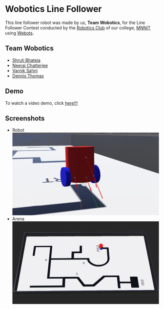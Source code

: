 # Wobotics Line Follower

This line follower robot was made by us, **Team Wobotics**, for the Line Follower Contest conducted by the [Robotics Club](https://www.facebook.com/avishkar.robotics) of our college, [MNNIT](http://www.mnnit.ac.in/) using [Webots](https://cyberbotics.com/).

## Team Wobotics
- [Shruti Bhateja](https://github.com/ShrutisLegion)
- [Neeraj Chatterjee](https://github.com/NeerajChatterjee)
- [Varnik Sahni](https://github.com/varniksahni)
- [Dennis Thomas](https://github.com/DNA5769)

## Demo
To watch a video demo, click [here!!!](https://drive.google.com/file/d/1ZblY8gDKgwE3UxS_ZiMf2UbcLWqbEUsU/view?usp=drive_open)

## Screenshots
- Robot
![ss1](./screenshots/ss1.png)
- Arena
![ss2](./screenshots/ss2.png)
